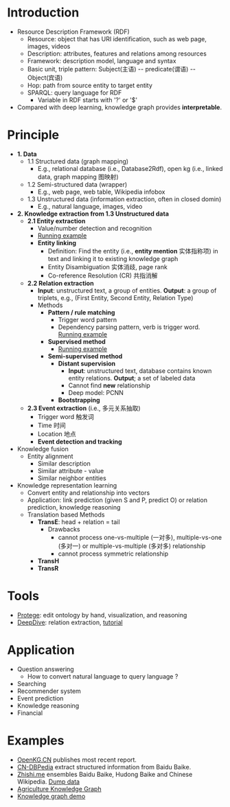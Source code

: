 # Introduction
- Resource Description Framework (RDF)
  - Resource: object that has URI identification, such as web page, images, videos
  - Description: attributes, features and relations among resources
  - Framework: description model, language and syntax
  - Basic unit, triple pattern: Subject(主语) -- predicate(谓语) -- Object(宾语)
  - Hop: path from source entity to target entity
  - SPARQL: query language for RDF
    - Variable in RDF starts with '?' or '$'
- Compared with deep learning, knowledge graph provides **interpretable**.

# Principle
- **1. Data**
  - 1.1 Structured data (graph mapping)
    - E.g., relational database (i.e., Database2Rdf), open kg (i.e., linked data, graph mapping 图映射)
  - 1.2 Semi-structured data (wrapper)
    - E.g., web page, web table, Wikipedia infobox 
  - 1.3 Unstructured data (information extraction, often in closed domin)
    - E.g., natural language, images, video
- **2. Knowledge extraction from 1.3 Unstructured data**
  - **2.1 Entity extraction**
    - Value/number detection and recognition
    - [Running example](https://github.com/gaoisbest/NLP-Projects/blob/master/Sequence%20labeling%20-%20NER/README.md)
    - **Entity linking**
      - Definition: Find the entity (i.e., **entity mention** 实体指称项) in text and linking it to existing knowledge graph
      - Entity Disambiguation 实体消歧, page rank
      - Co-reference Resolution (CR) 共指消解
  - **2.2 Relation extraction**
      - **Input**: unstructured text, a group of entities. **Output**: a group of triplets, e.g., (First Entity, Second Entity, Relation Type)
      - Methods
        - **Pattern / rule matching**
          - Trigger word pattern
          - Dependency parsing pattern, verb is trigger word. [Running example](https://mp.weixin.qq.com/s/Q-WMYSTjGGxIMGNq-wfpRg)
        - **Supervised method**
          - [Running example](https://www.microsoft.com/developerblog/2016/09/13/training-a-classifier-for-relation-extraction-from-medical-literature/)
        - **Semi-supervised method**
          - **Distant supervision**
            - **Input**: unstructured text, database contains known entity relations. **Output**; a set of labeled data
            - Cannot find **new** relationship
            - Deep model: PCNN
          - **Bootstrapping**
  - **2.3 Event extraction** (i.e., 多元关系抽取)
    - Trigger word 触发词
    - Time 时间
    - Location 地点
    - **Event detection and tracking**
- Knowledge fusion
  - Entity alignment
    - Similar description
    - Similar attribute - value
    - Similar neighbor entities
- Knowledge representation learning
  - Convert entity and relationship into vectors
  - Application: link prediction (given S and P, predict O) or relation prediction, knowledge reasoning
  - Translation based Methods
    - **TransE**: head + relation = tail
      - Drawbacks
        - cannot process one-vs-multiple (一对多), multiple-vs-one (多对一) or multiple-vs-multiple (多对多) relationship
        - cannot process symmetric relationship
    - **TransH**
    - **TransR**
# Tools
- [Protege](https://protege.stanford.edu): edit ontology by hand, visualization, and reasoning
- [DeepDive](http://deepdive.stanford.edu/): relation extraction, [tutorial](http://www.openkg.cn/tool/cn-deepdive)
 
# Application
- Question answering
  - How to convert natural language to query language ?
- Searching
- Recommender system
- Event prediction
- Knowledge reasoning
- Financial

# Examples
- [OpenKG.CN](http://openkg.cn/) publishes most recent report.
- [CN-DBPedia](http://kw.fudan.edu.cn/apis/intro/) extract structured information from Baidu Baike.
- [Zhishi.me](http://zhishi.me/) ensembles Baidu Baike, Hudong Baike and Chinese Wikipedia. [Dump data](http://openkg.cn/dataset/zhishi-me-dump)
- [Agriculture Knowledge Graph](https://github.com/qq547276542/Agriculture_KnowledgeGraph)
- [Knowledge graph demo](https://github.com/Shuang0420/knowledge_graph_demo)



